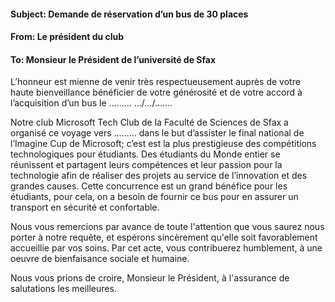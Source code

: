 ﻿#### Subject: Demande de réservation d’un bus de 30 places
#### From: Le président du club
#### To: Monsieur le Président de l’université de Sfax
L’honneur est mienne de venir très respectueusement auprès de votre haute bienveillance bénéficier de votre générosité et de votre accord à l’acquisition d’un bus le ……… …/…/…….

Notre club Microsoft Tech Club de la Faculté de Sciences de Sfax a organisé ce voyage vers ……… dans le but d’assister le final national de l’Imagine Cup de Microsoft; c’est est la plus prestigieuse des compétitions technologiques pour étudiants. Des étudiants du Monde entier se réunissent et partagent leurs compétences et leur passion pour la technologie afin de réaliser des projets au service de l’innovation et des grandes causes. Cette concurrence est un grand bénéfice pour les étudiants, pour cela, on a besoin de fournir ce bus pour en assurer un transport en sécurité et confortable.

Nous vous remercions par avance de toute l'attention que vous saurez nous porter à notre requête, et espérons sincèrement qu'elle soit favorablement accueillie par vos soins. Par cet acte, vous contribuerez humblement, à une oeuvre de bienfaisance sociale et humaine.

Nous vous prions de croire, Monsieur le Président, à l'assurance de salutations les meilleures.
